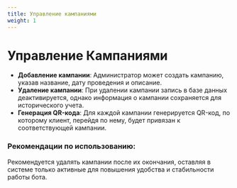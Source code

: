 ```yaml
---
title: Управление кампаниями
weight: 1
---
```

# Управление Кампаниями

- **Добавление кампании**: Администратор может создать кампанию, указав название, дату проведения и описание.
- **Удаление кампании**: При удалении кампании запись в базе данных деактивируется, однако информация о кампании сохраняется для исторического учета.
- **Генерация QR-кода**: Для каждой кампании генерируется QR-код, по которому клиент, перейдя по нему, будет привязан к соответствующей кампании.

### Рекомендации по использованию:
Рекомендуется удалять кампании после их окончания, оставляя в системе только активные для повышения удобства и стабильности работы бота.
